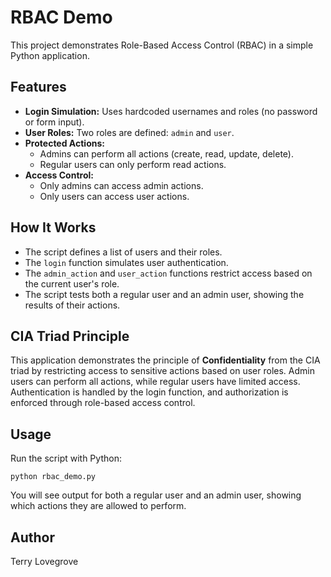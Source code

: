 # RBAC Demo

This project demonstrates Role-Based Access Control (RBAC) in a simple Python application.

## Features
- **Login Simulation:** Uses hardcoded usernames and roles (no password or form input).
- **User Roles:** Two roles are defined: `admin` and `user`.
- **Protected Actions:**
	- Admins can perform all actions (create, read, update, delete).
	- Regular users can only perform read actions.
- **Access Control:**
	- Only admins can access admin actions.
	- Only users can access user actions.

## How It Works
- The script defines a list of users and their roles.
- The `login` function simulates user authentication.
- The `admin_action` and `user_action` functions restrict access based on the current user's role.
- The script tests both a regular user and an admin user, showing the results of their actions.

## CIA Triad Principle
This application demonstrates the principle of **Confidentiality** from the CIA triad by restricting access to sensitive actions based on user roles. Admin users can perform all actions, while regular users have limited access. Authentication is handled by the login function, and authorization is enforced through role-based access control.

## Usage
Run the script with Python:

```pwsh
python rbac_demo.py
```

You will see output for both a regular user and an admin user, showing which actions they are allowed to perform.

## Author
Terry Lovegrove
